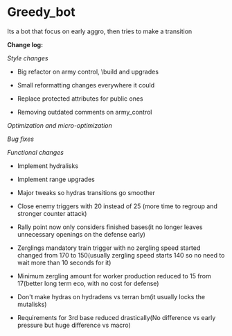 # Greedy_bot

Its a bot that focus on early aggro, then tries to make a transition

**Change log:**

_Style changes_

- Big refactor on army control, \build and upgrades
 
- Small reformatting changes everywhere it could

- Replace protected attributes for public ones

- Removing outdated comments on army_control

_Optimization and micro-optimization_ 

 _Bug fixes_ 
 
_Functional changes_

- Implement hydralisks 

- Implement range upgrades

- Major tweaks so hydras transitions go smoother 

- Close enemy triggers with 20 instead of 25 (more time to regroup and stronger counter attack)

- Rally point now only considers finished bases(it no longer leaves unnecessary openings on the defense early) 

- Zerglings mandatory train trigger with no zergling speed started changed from 170 to 150(usually zergling speed starts
140 so no need to wait more than 10 seconds for it)

- Minimum zergling amount for worker production reduced to 15 from 17(better long term eco, with no cost for defense)

- Don't make hydras on hydradens vs terran bm(it usually locks the mutalisks)

- Requirements for 3rd base reduced drastically(No difference vs early pressure but huge difference vs macro)
